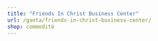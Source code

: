 ```yaml
---
title: "Friends In Christ Business Center"
url: /ganta/friends-in-christ-business-center/
shop: commodité
---
```

